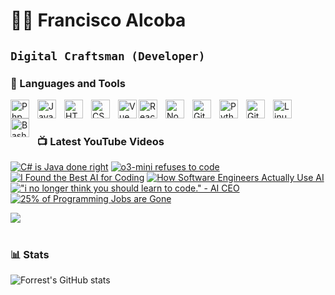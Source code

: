 # 🏄‍♂️ Francisco Alcoba

**`Digital Craftsman (Developer)`**
---

### 🧰 Languages and Tools

<img align="left" alt="Php" width="30px" style="padding-right:10px" src="https://cdn.jsdelivr.net/gh/devicons/devicon@latest/icons/php/php-original.svg" />          
<img align="left" alt="JavaScript" width="30px" style="padding-right:10px;" src="https://cdn.jsdelivr.net/gh/devicons/devicon/icons/javascript/javascript-plain.svg" />
<img align="left" alt="HTML" width="30px" style="padding-right:10px;" src="https://cdn.jsdelivr.net/gh/devicons/devicon/icons/html5/html5-plain.svg" />
<img align="left" alt="CSS" width="30px" style="padding-right:10px;" src="https://cdn.jsdelivr.net/gh/devicons/devicon/icons/css3/css3-plain.svg" />
<img align="left" alt="Vue" width="30px" src="https://cdn.jsdelivr.net/gh/devicons/devicon@latest/icons/vuejs/vuejs-plain-wordmark.svg" />          
<img align="left" alt="React" width="30px" style="padding-right:10px;" src="https://cdn.jsdelivr.net/gh/devicons/devicon/icons/react/react-original.svg" />
<img align="left" alt="NodeJS" width="30px" style="padding-right:10px;" src="https://cdn.jsdelivr.net/gh/devicons/devicon/icons/nodejs/nodejs-original.svg" />
<img align="left" alt="Git" width="30px" style="padding-right:10px;" src="https://cdn.jsdelivr.net/gh/devicons/devicon/icons/git/git-original.svg" />
<img align="left" alt="Python" width="30px" style="padding-right:10px;" src="https://cdn.jsdelivr.net/gh/devicons/devicon/icons/python/python-plain.svg" />
<img align="left" alt="GitHub" width="30px" style="padding-right:10px;" src="https://cdn.jsdelivr.net/gh/devicons/devicon/icons/github/github-original.svg" />
<img align="left" alt="Linux" width="30px" style="padding-right:10px;" src="https://cdn.jsdelivr.net/gh/devicons/devicon/icons/linux/linux-original.svg" />
<img align="left" alt="Bash" width="30px" style="padding-right:10px;" src="https://cdn.jsdelivr.net/gh/devicons/devicon/icons/bash/bash-original.svg" />
<br />

#

### 📺 Latest YouTube Videos

<!-- BEGIN YOUTUBE-CARDS -->
[![C# is Java done right](https://ytcards.demolab.com/?id=Kj22GriXU9s&title=C%23+is+Java+done+right&lang=en&timestamp=1744210826&background_color=%230d1117&title_color=%23ffffff&stats_color=%23dedede&max_title_lines=1&width=250&border_radius=5&duration=231 "C# is Java done right")](https://www.youtube.com/watch?v=Kj22GriXU9s)
[![o3-mini refuses to code](https://ytcards.demolab.com/?id=lZs2iuA6Tgw&title=o3-mini+refuses+to+code&lang=en&timestamp=1744118477&background_color=%230d1117&title_color=%23ffffff&stats_color=%23dedede&max_title_lines=1&width=250&border_radius=5&duration=47 "o3-mini refuses to code")](https://www.youtube.com/watch?v=lZs2iuA6Tgw)
[![I Found the Best AI for Coding](https://ytcards.demolab.com/?id=KbbXjbX2Hec&title=I+Found+the+Best+AI+for+Coding&lang=en&timestamp=1744039808&background_color=%230d1117&title_color=%23ffffff&stats_color=%23dedede&max_title_lines=1&width=250&border_radius=5&duration=908 "I Found the Best AI for Coding")](https://www.youtube.com/watch?v=KbbXjbX2Hec)
[![How Software Engineers Actually Use AI](https://ytcards.demolab.com/?id=jvArNnlaf5g&title=How+Software+Engineers+Actually+Use+AI&lang=en&timestamp=1743695103&background_color=%230d1117&title_color=%23ffffff&stats_color=%23dedede&max_title_lines=1&width=250&border_radius=5&duration=1411 "How Software Engineers Actually Use AI")](https://www.youtube.com/watch?v=jvArNnlaf5g)
[!["i no longer think you should learn to code." - AI CEO](https://ytcards.demolab.com/?id=Y5NBdif7vpQ&title=%22i+no+longer+think+you+should+learn+to+code.%22+-+AI+CEO&lang=en&timestamp=1743518702&background_color=%230d1117&title_color=%23ffffff&stats_color=%23dedede&max_title_lines=1&width=250&border_radius=5&duration=724 "\"i no longer think you should learn to code.\" - AI CEO")](https://www.youtube.com/watch?v=Y5NBdif7vpQ)
[![25% of Programming Jobs are Gone](https://ytcards.demolab.com/?id=4jP9O_meOBo&title=25%25+of+Programming+Jobs+are+Gone&lang=en&timestamp=1743439500&background_color=%230d1117&title_color=%23ffffff&stats_color=%23dedede&max_title_lines=1&width=250&border_radius=5&duration=400 "25% of Programming Jobs are Gone")](https://www.youtube.com/watch?v=4jP9O_meOBo)
<!-- END YOUTUBE-CARDS -->

[<img src="https://custom-icon-badges.demolab.com/badge/-Subscribe%20For%20More-red?style=for-the-badge&logo=video&logoColor=white"/>](https://www.youtube.com/c/fknight?sub_confirmation=1)

#

### 📊 Stats

![Forrest's GitHub stats](https://github-readme-stats.vercel.app/api?username=forrestknight&show_icons=true&theme=gruvbox)

<!-- ![GitHub Streak](https://streak-stats.demolab.com?user=ForrestKnight&theme=gruvbox&border_radius=4.5) -->

#
<!--
<details>
 <summary><h3>👨‍💻 Forrest's Coding Journey</h3></summary>
   I started my coding journey as a naive computer science student with a passion to learn everything I could about this programming world - code, unix, linux, theory. And all the while, teaching myself iOS development with a dream to build my own app, but that soon got overshadowed by my desire to excel in Java. A desire that landed me a full-stack software engineering job upon graduation. However, I had another desire I had been pursuing throughout this time - YouTube content creation. I eventually ended up quitting my software engineering job to pursue YouTube full-time, and that has been my focus ever since. But there's something that's always bothered me about my journey - abandoning my dream of building my own app to pursue the safe route, a job. Now I've already taken the leap away from that safety net into this uncomfortable, unexplored world that it being a creator. And it worked out, but again, it became comfortable. It's easier to create a video than go out on a ledge and build my own product. I do have to eat, at the end of the day, but I think it's time. It's time to get uncomfortable again. I have a burning desire to get back on the horse, and fulfill that dream younger me had of building my own app, my own product. And in order to do that, I'll be implmementing a few measures to streamline my YouTube content to focus more time on fulfilling that dream - a dream that I'll be ready to tackle in 2023 due to the measure I'm putting in place now until the end of 2022. Don't wait up, because I'm coming.
-->
[website]: https://fkcodes.com
[youtube]: https://youtube.com/fknight
